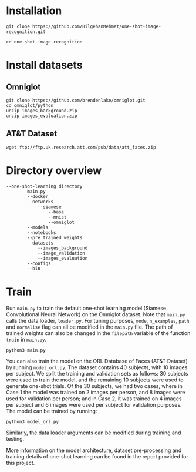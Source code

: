 # Installation
```
git clone https://github.com/BilgehanMehmet/one-shot-image-recognition.git

cd one-shot-image-recognition
```

# Install datasets
## Omniglot 
```
git clone https://github.com/brendenlake/omniglot.git
cd omniglot/python 
unzip images_background.zip
unzip images_evaluation.zip
```

## AT&T Dataset
```
wget ftp://ftp.uk.research.att.com/pub/data/att_faces.zip
```

# Directory overview
```
--one-shot-learning directory
		main.py
		--docker
		--networks
			--siamese
				--base
				--mnist
				--omniglot
		--models
		--notebooks
		--pre_trained_weights
		--datasets
			--images_background
			--image_validation
			--images_evaluation
		--configs
		--bin
```
# Train

Run `main.py` to train the default one-shot learning model (Siamese Convolutional Neural Network) on the Omniglot dataset. Note that `main.py` calls the data loader, `loader.py`. For tuning purposes, `mode`, `n_examples`, `path` and `normalise` flag can all be modified in the `main.py` file. The path of trained weights can also be changed in the `filepath` variable of the function `train` in `main.py`. 

```
python3 main.py
```

You can also train the model on the ORL Database of Faces (AT&T Dataset) by running `model_orl.py`. The dataset contains 40 subjects, with 10 images per subject. We split the training and validation sets as follows: 30 subjects were used to train the model, and the remaining 10 subjects were used to generate one-shot trials. Of the 30 subjects, we had two cases, where in Case 1 the model was trained on 2 images per person, and 8 images were used for validation per person; and in Case 2, it was trained on 4 images per subject and 6 images were used per subject for validation purposes. The model can be trained by running:

```
python3 model_orl.py
```

Similarly, the data loader arguments can be modified during training and testing.


More information on the model architecture, dataset pre-processing and training details of one-shot learning can be found in the report provided for this project.




